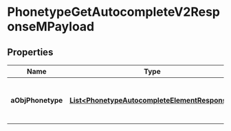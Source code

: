

# PhonetypeGetAutocompleteV2ResponseMPayload

## Properties

Name | Type | Description | Notes
------------ | ------------- | ------------- | -------------
**aObjPhonetype** | [**List&lt;PhonetypeAutocompleteElementResponse&gt;**](PhonetypeAutocompleteElementResponse.md) | An array of Phonetype autocomplete element response. |  [optional]




